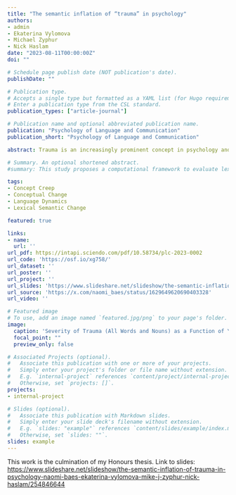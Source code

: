 ```yaml
---
title: "The semantic inflation of “trauma” in psychology"
authors:
- admin
- Ekaterina Vylomova
- Michael Zyphur
- Nick Haslam
date: "2023-08-11T00:00:00Z"
doi: ""

# Schedule page publish date (NOT publication's date).
publishDate: ""

# Publication type.
# Accepts a single type but formatted as a YAML list (for Hugo requirements).
# Enter a publication type from the CSL standard.
publication_types: ["article-journal"]

# Publication name and optional abbreviated publication name.
publication: "Psychology of Language and Communication"
publication_short: "Psychology of Language and Communication"

abstract: Trauma is an increasingly prominent concept in psychology and society at large. According to the theory of concept creep, it is one of several harm-related concepts that have undergone semantic inflation in recent decades, expanding to encompass new kinds of phenomena (horizontal expansion) and less severe phenomena (vertical expansion). Previous research has demonstrated that" trauma" has come to be used in a widening range of semantic contexts, implying horizontal expansion, but has not investigated vertical expansion. The present study developed a methodology for evaluating vertical expansion and implemented it using an English-language corpus of 825,628 scientific psychology article abstracts from 1970 to 2017. Findings indicate that" trauma" has come to be used in less severe contexts, and this trend may be linked to its rising frequency of use. These findings support the predictions of the concept creep theory and provide a new method for investigating the language dynamics of harm-related concepts.

# Summary. An optional shortened abstract.
#summary: This study proposes a computational framework to evaluate lexical semantic change in a way that economically integrates forms identified by historical linguists and uses it to analyze semantic shifts in mental health and mental illness.

tags:
- Concept Creep
- Conceptual Change
- Language Dynamics
- Lexical Semantic Change

featured: true

links:
- name: 
  url: ''
url_pdf: https://intapi.sciendo.com/pdf/10.58734/plc-2023-0002
url_code: 'https://osf.io/xg758/'
url_dataset: ''
url_poster: ''
url_project: ''
url_slides: 'https://www.slideshare.net/slideshow/the-semantic-inflation-of-trauma-in-psychology-naomi-baes-ekaterina-vylomova-mike-j-zyphur-nick-haslam/254846644'
url_source: 'https://x.com/naomi_baes/status/1629649620690403328'
url_video: ''

# Featured image
# To use, add an image named `featured.jpg/png` to your page's folder. 
image:
  caption: 'Severity of Trauma (All Words and Nouns) as a Function of Year Over the Study Period'
  focal_point: ""
  preview_only: false

# Associated Projects (optional).
#   Associate this publication with one or more of your projects.
#   Simply enter your project's folder or file name without extension.
#   E.g. `internal-project` references `content/project/internal-project/index.md`.
#   Otherwise, set `projects: []`.
projects:
- internal-project

# Slides (optional).
#   Associate this publication with Markdown slides.
#   Simply enter your slide deck's filename without extension.
#   E.g. `slides: "example"` references `content/slides/example/index.md`.
#   Otherwise, set `slides: ""`.
slides: example
---
```


This work is the culmination of my Honours thesis. Link to slides: https://www.slideshare.net/slideshow/the-semantic-inflation-of-trauma-in-psychology-naomi-baes-ekaterina-vylomova-mike-j-zyphur-nick-haslam/254846644

